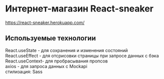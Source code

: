 # Интернет-магазин React-sneaker 

https://react-sneaker.herokuapp.com/

## Используемые технологии  
React.useState - для сохранения и изменения состояний   
React.useEffect - для отсрисовки страницы при запросе данных с бэка  
React.useContext- для пробрасывания пропсов  
axios - для запроса данных с Mockapi  
стилизация: Sass  

